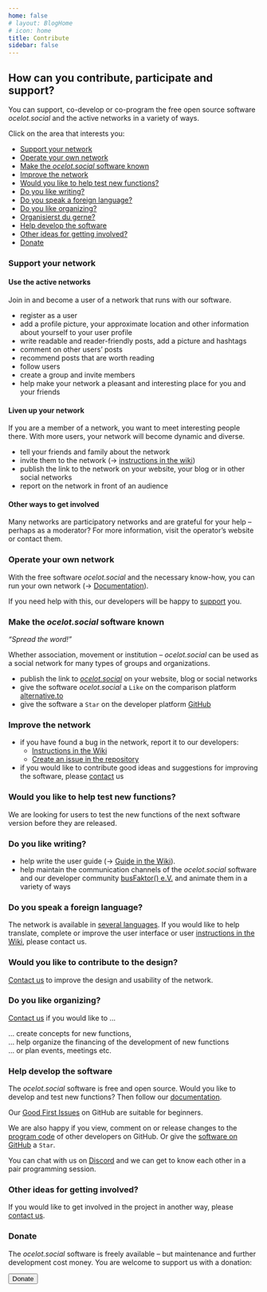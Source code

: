 ```yaml
---
home: false
# layout: BlogHome
# icon: home
title: Contribute
sidebar: false
---
```


## How can you contribute, participate and support?

You can support, co-develop or co-program the free open source software *ocelot.social* and the active networks in a variety of ways.

Click on the area that interests you:

- [Support your network](#support-your-network)
- [Operate your own network](#operate-your-own-network)
- [Make the *ocelot.social* software known](#make-the-ocelot-social-software-known)
- [Improve the network](#improve-the-network)
- [Would you like to help test new functions?](#would-you-like-to-help-test-new-functions)
- [Do you like writing?](#do-you-like-writing)
- [Do you speak a foreign language?](#do-you-speak-a-foreign-language)
- [Do you like organizing?](#do-you-like-organizing)
- [Organisierst du gerne?](#organisierst-du-gerne)
- [Help develop the software](#help-develop-the-software)
- [Other ideas for getting involved?](#other-ideas-for-getting-involved)
- [Donate](#donate)

### Support your network

#### Use the active networks

Join in and become a user of a network that runs with our software.

- register as a user
- add a profile picture, your approximate location and other information about yourself to your user profile
- write readable and reader-friendly posts, add a picture and hashtags
- comment on other users’ posts
- recommend posts that are worth reading
- follow users
- create a group and invite members
- help make your network a pleasant and interesting place for you and your friends

#### Liven up your network

If you are a member of a network, you want to meet interesting people there.
With more users, your network will become dynamic and diverse.

- tell your friends and family about the network
- invite them to the network (→ [instructions in the wiki](https://github.com/Ocelot-Social-Community/Ocelot-Social/wiki/en:Invitations))
- publish the link to the network on your website, your blog or in other social networks
- report on the network in front of an audience

#### Other ways to get involved

Many networks are participatory networks and are grateful for your help – perhaps as a moderator?
For more information, visit the operator’s website or contact them.

### Operate your own network

With the free software *ocelot.social* and the necessary know-how, you can run your own network (→ [Documentation](https://docs.ocelot.social/deployment/)).

If you need help with this, our developers will be happy to [support](/en/contact/) you.

### Make the *ocelot.social* software known

<!-- markdownlint-disable-next-line no-emphasis-as-heading -->
*“Spread the word!”*

Whether association, movement or institution – *ocelot.social* can be used as a social network for many types of groups and organizations.

- publish the link to [*ocelot.social*](https://ocelot.social) on your website, blog or social networks
- give the software *ocelot.social* a `Like` on the comparison platform [alternative.to](https://alternativeto.net/software/ocelot-social/about/)
- give the software a `Star` on the developer platform [GitHub](https://github.com/Ocelot-Social-Community/Ocelot-Social)

### Improve the network

- if you have found a bug in the network, report it to our developers:
  - [Instructions in the Wiki](https://github.com/Ocelot-Social-Community/Ocelot-Social/wiki/en:FAQ#how-can-i-report-a-bug)
  - [Create an issue in the repository](https://github.com/Ocelot-Social-Community/Ocelot-Social/issues/new/choose)
- if you would like to contribute good ideas and suggestions for improving the software, please [contact](/en/contact/) us

### Would you like to help test new functions?

We are looking for users to test the new functions of the next software version before they are released.

### Do you like writing?

- help write the user guide (→ [Guide in the Wiki](https://github.com/Ocelot-Social-Community/Ocelot-Social/wiki/en:Wiki:Editor's-Guide)).
- help maintain the communication channels of the *ocelot.social* software and our developer community [busFaktor() e.V.](https://busfaktor.org/en/) and animate them in a variety of ways

### Do you speak a foreign language?

The network is available in [several languages](/en/features/#languages). If you would like to help translate, complete or improve the user interface or user [instructions in the Wiki](https://github.com/Ocelot-Social-Community/Ocelot-Social/wiki/en:Wiki:Editor's-Guide), please contact us.

### Would you like to contribute to the design?

[Contact us](/en/contact/) to improve the design and usability of the network.

### Do you like organizing?

[Contact us](/en/contact/) if you would like to …

… create concepts for new functions,  
… help organize the financing of the development of new functions  
… or plan events, meetings etc.

### Help develop the software

The *ocelot.social* software is free and open source.
Would you like to develop and test new functions?
Then follow our [documentation](https://docs.ocelot.social/CONTRIBUTING.html).

Our [Good First Issues](https://github.com/Ocelot-Social-Community/Ocelot-Social/labels/good%20first%20issue) on GitHub are suitable for beginners.

We are also happy if you view, comment on or release changes to the [program code](https://github.com/Ocelot-Social-Community/Ocelot-Social/pulls) of other developers on GitHub.
Or give the [software on GitHub](https://github.com/Ocelot-Social-Community/Ocelot-Social) a `Star`.

You can chat with us on [Discord](https://discord.gg/AJSX9DCSUA) and we can get to know each other in a pair programming session.

### Other ideas for getting involved?

If you would like to get involved in the project in another way, please [contact us](/en/contact/).

### Donate

The *ocelot.social* software is freely available – but maintenance and further development cost money.
You are welcome to support us with a donation:

<!-- markdownlint-disable MD033 -->
<a href="/en/donate/">
  <Button class="donate-button">
    Donate
  </Button>
</a>
<!-- markdownlint-enable MD033 -->
